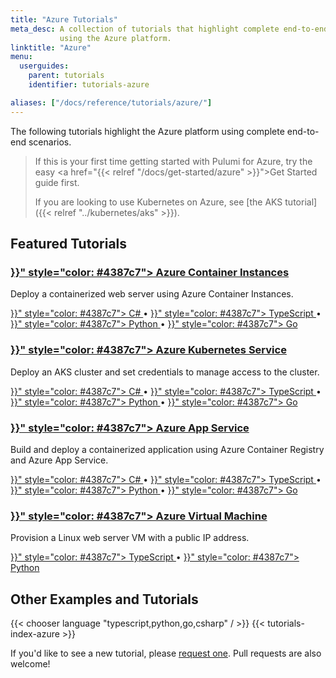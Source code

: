 ```yaml
---
title: "Azure Tutorials"
meta_desc: A collection of tutorials that highlight complete end-to-end scenarios when
           using the Azure platform.
linktitle: "Azure"
menu:
  userguides:
    parent: tutorials
    identifier: tutorials-azure

aliases: ["/docs/reference/tutorials/azure/"]
---
```


The following tutorials highlight the Azure platform using complete end-to-end scenarios.

> If this is your first time getting started with Pulumi for Azure, try the
> easy <a href="{{< relref "/docs/get-started/azure" >}}">Get Started guide</a> first.
>
> If you are looking to use Kubernetes on Azure, see [the AKS tutorial]({{< relref "../kubernetes/aks" >}}).

## Featured Tutorials

<div class="md:flex flex-row mt-6 mb-6">
    <div class="w-1/2 border-solid border-t-2 border-gray-200">
        <h3 class="no-anchor pt-4">
            <i class="fas fa-boxes pr-2"></i>
            <a href="{{< relref "azure-cs-aci" >}}" style="color: #4387c7">
                Azure Container Instances
            </a>
        </h3>
        <p>
            Deploy a containerized web server using Azure Container Instances.
        </p>
        <p>
            <a href="{{< relref "azure-cs-aci" >}}" style="color: #4387c7">
                C#
            </a>&bull;
            <a href="{{< relref "azure-ts-aci" >}}" style="color: #4387c7">
                TypeScript
            </a>&bull;
            <a href="{{< relref "azure-py-aci" >}}" style="color: #4387c7">
                Python
            </a>&bull;
            <a href="{{< relref "azure-go-aci" >}}" style="color: #4387c7">
                Go
            </a>
        </p>
    </div>
    <div class="w-1/2 border-solid ml-4 border-t-2 border-gray-200">
        <h3 class="no-anchor pt-4">
            <i class="fas fa-globe pr-2"></i>
            <a href="{{< relref "azure-cs-aks" >}}" style="color: #4387c7">
                Azure Kubernetes Service
            </a>
        </h3>
        <p>
            Deploy an AKS cluster and set credentials to manage access to the cluster.
        </p>
        <p>
            <a href="{{< relref "azure-cs-aks" >}}" style="color: #4387c7">
                C#
            </a>&bull;
            <a href="{{< relref "azure-ts-aks" >}}" style="color: #4387c7">
                TypeScript
            </a>&bull;
            <a href="{{< relref "azure-py-aks" >}}" style="color: #4387c7">
                Python
            </a>&bull;
            <a href="{{< relref "azure-go-aks" >}}" style="color: #4387c7">
                Go
            </a>
        </p>
    </div>
</div>

<div class="md:flex flex-row mt-6 mb-6">
    <div class="w-1/2 border-solid border-t-2 border-gray-200">
        <h3 class="no-anchor pt-4">
            <i class="fas fa-boxes pr-2"></i>
            <a href="{{< relref "azure-cs-appservice-docker" >}}" style="color: #4387c7">
                Azure App Service
            </a>
        </h3>
        <p>
            Build and deploy a containerized application
            using Azure Container Registry and Azure App Service.
        </p>
        <p>
            <a href="{{< relref "azure-cs-appservice-docker" >}}" style="color: #4387c7">
                C#
            </a>&bull;
            <a href="{{< relref "azure-ts-appservice-docker" >}}" style="color: #4387c7">
                TypeScript
            </a>&bull;
            <a href="{{< relref "azure-py-appservice-docker" >}}" style="color: #4387c7">
                Python
            </a>&bull;
            <a href="{{< relref "azure-go-appservice-docker" >}}" style="color: #4387c7">
                Go
            </a>
        </p>
    </div>
    <div class="w-1/2 border-solid ml-4 border-t-2 border-gray-200">
        <h3 class="no-anchor pt-4">
            <i class="fas fa-server pr-2"></i>
            <a href="{{< relref "azure-ts-webserver" >}}" style="color: #4387c7">
                Azure Virtual Machine
            </a>
        </h3>
        <p>
            Provision a Linux web server VM with a public IP address.
        </p>
        <p>
            <a href="{{< relref "azure-ts-webserver" >}}" style="color: #4387c7">
                TypeScript
            </a>&bull;
            <a href="{{< relref "azure-py-webserver" >}}" style="color: #4387c7">
                Python
            </a>
        </p>
    </div>
</div>

## Other Examples and Tutorials

{{< chooser language "typescript,python,go,csharp" / >}}
{{< tutorials-index-azure >}}

If you'd like to see a new tutorial, please [request one](
https://github.com/pulumi/docs/issues/new?title=New%20Azure%20Tutorial%20Request).
Pull requests are also welcome!
